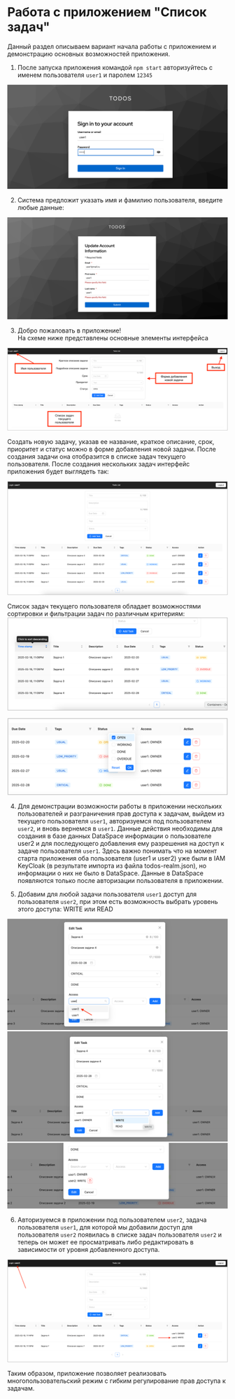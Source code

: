 # Работа с приложением "Список задач"

Данный раздел описываем вариант начала работы с приложением и демонстрацию основных возможностей приложения.

1. После запуска приложения командой ```npm start``` авторизуйтесь с именем пользователя ```user1``` и паролем ```12345```

![](../resources/17.png)

2. Система предложит указать имя и фамилию пользователя, введите любые данные:

![](../resources/18.png)

3. Добро пожаловать в приложение! <br>На схеме ниже представлены основные элементы интерфейса

![](../resources/49.png)

Создать новую задачу, указав ее название, краткое описание, срок, приоритет и статус можно в форме добавления новой задачи. После создания задачи она отобразится в списке задач текущего пользователя. После создания нескольких задач интерфейс приложения будет выглядеть так:

![](../resources/20.png)

Список задач текущего пользователя обладает возможностями сортировки и фильтрации задач по различным критериям:
![](../resources/21.png)

![](../resources/22.png)

4. Для демонстрации возможности работы в приложении нескольких пользователей и разграничения прав доступа к задачам, выйдем из текущего пользователя ```user1```, авторизуемся под пользователем ```user2```, и вновь вернемся в ```user1```. Данные действия необходимы для создания в базе данных DataSpace информации о пользователе user2 и для последующего добавления ему разрешения на доступ к задаче пользователя ```user1```. Здесь важно понимать что на момент старта приложения оба пользователя (user1 и user2) уже были в IAM KeyCloak (в результате импорта из файла todos-realm.json), но информации о них не было в DataSpace. Данные в DataSpace появляются только после авторизации пользователя в приложении.

5. Добавим для любой задачи пользователя ```user1``` доступ для пользователя ```user2```, при этом есть возможность выбрать уровень этого доступа: WRITE или READ

![](../resources/24.png)
![](../resources/25.png)
![](../resources/26.png)

6. Авторизуемся в приложении под пользователем ```user2```, задача пользователя ```user1```, для которой мы добавили доступ для пользователя ```user2``` появилась в списке задач пользователя ```user2``` и теперь он может ее просматривать либо редактировать в зависимости от уровня добавленного доступа.

![](../resources/27.png)

Таким образом, приложение позволяет реализовать многопользовательский режим с гибким регулирование прав доступа к задачам.